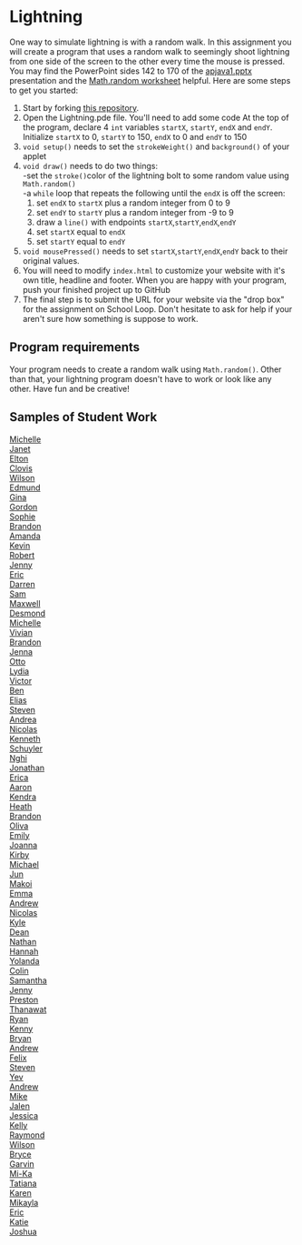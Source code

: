 Lightning
=========

One way to simulate lightning is with a random walk. In this assignment you will create a program that uses a random walk to seemingly shoot lightning from one side of the screen to the other every time the mouse is pressed. You may find the PowerPoint sides 142 to 170 of the [apjava1.pptx](https://drive.google.com/open?id=0Bz2ZkT6qWPYTVkF4Q19aZ3dfdk0) presentation and the [Math.random worksheet](https://drive.google.com/file/d/0Bz2ZkT6qWPYTSU84X3FSOGYwdFU/view?usp=sharing) helpful.  Here are some steps to get you started:

1. Start by forking [this repository](https://github.com/APCSLowell/Lightning). 
2. Open the Lightning.pde file. You'll need to add some code
At the top of the program, declare 4 `int` variables `startX`, `startY`, `endX` and `endY`. Initialize `startX` to 0, `startY` to 150, `endX` to 0 and `endY` to 150
3. `void setup()` needs to set the `strokeWeight()` and `background()` of your applet
4. `void draw()` needs to do two things:  
  -set the `stroke()`color of the lightning bolt to some random value using `Math.random()`   
  -a `while` loop that repeats the following until the `endX` is off the screen:    
    1. set `endX` to `startX` plus a random integer from 0 to 9  
    2. set `endY` to `startY` plus a random integer from -9 to 9  
    3. draw a `line()` with endpoints `startX`,`startY`,`endX`,`endY`    
    4. set `startX` equal to `endX` 
    5. set `startY` equal to `endY`
5. `void mousePressed()` needs to set `startX`,`startY`,`endX`,`endY` back to their original values.  
5. You will need to modify `index.html` to customize your website with it's own title, headline and footer. When you are happy with your program, push your finished project up to GitHub
6. The final step is to submit the URL for your website via the "drop box" for the assignment on School Loop. Don't hesitate to ask for help if your aren't sure how something is suppose to work.

Program requirements
-----------------------
Your program needs to create a random walk using `Math.random()`. Other than that, your lightning program doesn't have to work or look like any other. Have fun and be creative!

Samples of Student Work
-----------------------
[Michelle](https://miphung.github.io/Lightning/)   
[Janet](https://birded.github.io/Lightning/)   
[Elton](https://elel123.github.io/Lightning/)   
[Clovis](https://clovisamelia.github.io/Lightning/)   
[Wilson](https://wilsonh415.github.io/Lightning/)   
[Edmund](https://edmundmah79.github.io/Lightning/)   
[Gina](https://gimontarano.github.io/Lightning/)   
[Gordon](https://gordonkong.github.io/Lightning/)   
[Sophie](https://sohuang.github.io/Lightning/)   
[Brandon](https://brandonlou.github.io/Lightning/)   
[Amanda](https://amkallenbach.github.io/Lightning/)  
[Kevin](https://kekuang2.github.io/Lightning/)   
[Robert](https://rshi159.github.io/Lightning/)   
[Jenny](https://jeyu21.github.io/Lightning/)   
[Eric](https://ersun1224.github.io/Lightning/)   
[Darren](https://dawong15.github.io/Lightning/)   
[Sam](https://flukemeister28.github.io/Lightning/)   
[Maxwell](https://12maxwellho.github.io/Lightning/)   
[Desmond](https://djmond.github.io/Lightning/)   
[Michelle](https://michellec1998.github.io/Lightning/)   
[Vivian](https://viviaann.github.io/Lightning/)   
[Brandon](https://zawszefl.github.io/Lightning/)  
[Jenna](https://jennaralll.github.io/Lightning/)  
[Otto](https://otschmidt.github.io/Lightning/)   
[Lydia](https://aqua28.github.io/Lightning/)   
[Victor](https://kingvictor.github.io/Lightning/)   
[Ben](https://benjaminlanir.github.io/Lightning/)   
[Elias](https://eliaslfox.github.io/Lightning/)   
[Steven](https://stliu8.github.io/Lightning/)   
[Andrea](https://chenandrea29.github.io/Lightning/)   
[Nicolas](https://woonicholas.github.io/Lightning/)   
[Kenneth](https://kenpaso.github.io/Lightning/)   
[Schuyler](https://skschur1.github.io/Lightning/)   
[Nghi](https://nagirokudo.github.io/Lightning/)   
[Jonathan](https://jonathanchu33.github.io/Lightning/)   
[Erica](https://ericamalia.github.io/Lightning/)  
[Aaron](https://aahuangithub.github.io/Lightning/)   
[Kendra](https://pastalover45.github.io/Lightning/)   
[Heath](https://heathexer.github.io/Lightning/)  
[Brandon](https://brandontom96.github.io/Lightning/)   
[Oliva](https://vavies.github.io/Lightning/)   
[Emily](https://emilyhasramen.github.io/Lightning/)   
[Joanna](https://j0annalu.github.io/Lightning/)   
[Kirby](https://krbyktl.github.io/Lightning/)   
[Michael](https://mipsim.github.io/Lightning/)   
[Jun](https://johyrao.github.io/Lightning/)   
[Makoi](https://magacula1.github.io/Lightning/)   
[Emma](https://emmackenzie.github.io/Lightning/)   
[Andrew](https://ansue1234.github.io/Lightning/)   
[Nicolas](https://niguan.github.io/Lightning/)   
[Kyle](https://yachtmasterkyle.github.io/Lightning/)   
[Dean](https://deanhuynh.github.io/Lightning/)   
[Nathan](https://nathansng.github.io/Lightning/)   
[Hannah](https://hadecastro.github.io/Lightning/)   
[Yolanda](https://yofeng.github.io/Lightning/)   
[Colin](https://licolin4.github.io/Lightning/)   
[Samantha](https://sammirustia.github.io/Lightning/)   
[Jenny](https://jexin.github.io/Lightning/)   
[Preston](https://prestonttt.github.io/Lightning/)   
[Thanawat](https://thiskappaisgrey.github.io/Lightning/kappa.html)   
[Ryan](https://avath.github.io/Lightning/)   
[Kenny](https://kennyyu168.github.io/Lightning/)   
[Bryan](https://bzin22.github.io/Lightning/)   
[Andrew](https://jonathanchu33.github.io/Lightning/)   
[Felix](https://felixzhuk.github.io/Lightning/)   
[Steven](https://sjkchang.github.io/Lightning/)   
[Yev](https://yevgeniybarkalov.github.io/Lightning/)   
[Andrew](https://andrewmai123.github.io/Lightning/)   
[Mike](https://mimonokandilos.github.io/Lightning/)   
[Jalen](https://asdfsdf1234.github.io/Lightning/)   
[Jessica](https://jtngai.github.io/Lightning/)   
[Kelly](https://kellyruan.github.io/Lightning/)   
[Raymond](https://ngoraymond.github.io/Lightning/)   
[Wilson](https://wilsonh415.github.io/Lightning/)   
[Bryce](https://brycekeetonazaz.github.io/Lightning/)   
[Garvin](https://garvingit.github.io/Lightning/)   
[Mi-Ka](https://kachow4.github.io/Lightning/)   
[Tatiana](https://sonotatiana.github.io/Lightning/)   
[Karen](https://sonotatiana.github.io/Lightning/)   
[Mikayla](https://manham.github.io/Lightning/)   
[Eric](https://ericyu15.github.io/Lightning/)   
[Katie](https://kachow4.github.io/Lightning/)   
[Joshua](https://joshualchan.github.io/Lightning/)   


